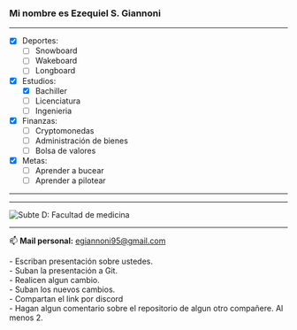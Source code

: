 ### Mi nombre es <strong>Ezequiel S. Giannoni</strong>


***
- [x] Deportes:
    - [ ] Snowboard
    - [ ] Wakeboard
    - [ ] Longboard
- [x] Estudios:
    - [x] Bachiller
    - [ ] Licenciatura
    - [ ] Ingenieria
- [x] Finanzas:
    - [ ] Cryptomonedas
    - [ ] Administración de bienes
    - [ ] Bolsa de valores
- [x] Metas:
    - [ ] Aprender a bucear
    - [ ] Aprender a pilotear
***
***
 ![Subte D: Facultad de medicina](/2024-presentacion-Giannoni-Ezequiel/imagenes/foto_1.jpg "Título del enlace")
***
📫 <strong>Mail personal:</strong> <egiannoni95@gmail.com>










<div>
<p>- Escriban presentación sobre ustedes.
<br>- Suban la presentación a Git.
<br>- Realicen algun cambio.
<br>- Suban los nuevos cambios.
<br>- Compartan el link por discord
<br>- Hagan algun comentario sobre el repositorio de algun otro compañere. Al menos 2.
      </p>
    </div>